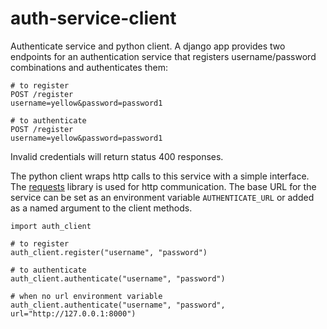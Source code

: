 auth-service-client
===================

Authenticate service and python client. A django app provides two endpoints for
an authentication service that registers username/password combinations and
authenticates them:

    # to register
    POST /register
    username=yellow&password=password1

    # to authenticate
    POST /register
    username=yellow&password=password1

Invalid credentials will return status 400 responses.

The python client wraps http calls to this service with a simple interface. The
[requests](http://docs.python-requests.org/en/latest/) library is used for http
communication. The base URL for the service can be set as an environment
variable `AUTHENTICATE_URL` or added as a named argument to the client methods.

    import auth_client

    # to register
    auth_client.register("username", "password")

    # to authenticate
    auth_client.authenticate("username", "password")

    # when no url environment variable
    auth_client.authenticate("username", "password", url="http://127.0.0.1:8000")
